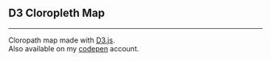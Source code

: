 ## D3 Cloropleth Map

---

Cloropath map made with [D3.js](https://d3js.org/).  
Also available on my [codepen](https://codepen.io/rob051815/full/qBxxWNa) account.

